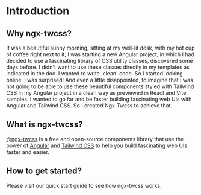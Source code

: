 # Introduction

## Why ngx-twcss?

It was a beautiful sunny morning, sitting at my well-lit desk, with my hot cup of coffee right next to it, I was starting a new Angular project, in which I had decided to use a fascinating library of CSS utility classes, discovered some days before. I didn't want to use these classes directly in my templates as indicated in the doc. I wanted to write 'clean' code. So I started looking online. I was surprised! And even a little disappointed, to imagine that I was not going to be able to use these beautiful components styled with Tailwind CSS in my Angular project in a clean way as previewed in React and Vite samples. I wanted to go far and be faster building fascinating web UIs with Angular and Tailwind CSS. So I created Ngx-Twcss to achieve that.

## What is ngx-twcss?

[@ngx-twcss](https://www.npmjs.com/package/ngx-twcss) is a free and open-source components library that use the power of <a href="https://angular.dev/">Angular</a> and <a href="https://tailwindcss.com/docs/installation">Tailwind CSS</a> to help you build fascinating web UIs faster and easier.

## How to get started?

Please visit our quick start guide to see how ngx-twcss works.
